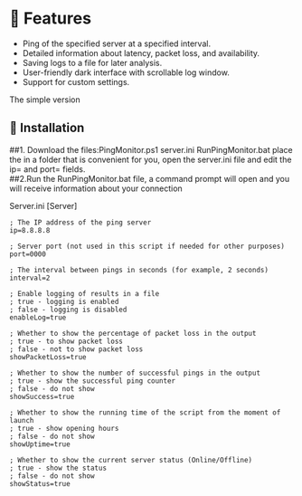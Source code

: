 # 📌 Features
- Ping of the specified server at a specified interval.
- Detailed information about latency, packet loss, and availability.
- Saving logs to a file for later analysis.
- User-friendly dark interface with scrollable log window.
- Support for custom settings.

The simple version
## 🚀 Installation
##1. Download the files:PingMonitor.ps1 server.ini RunPingMonitor.bat place the in a folder that is convenient for you, open the server.ini file and edit the ip= and port= fields.       
##2.Run the RunPingMonitor.bat file, a command prompt will open and you will receive information about your connection

Server.ini
    [Server]
    
    ; The IP address of the ping server
    ip=8.8.8.8
    
    ; Server port (not used in this script if needed for other purposes)
    port=0000
    
    ; The interval between pings in seconds (for example, 2 seconds)
    interval=2
    
    ; Enable logging of results in a file
    ; true - logging is enabled
    ; false - logging is disabled
    enableLog=true
    
    ; Whether to show the percentage of packet loss in the output
    ; true - to show packet loss
    ; false - not to show packet loss
    showPacketLoss=true
    
    ; Whether to show the number of successful pings in the output
    ; true - show the successful ping counter
    ; false - do not show
    showSuccess=true
    
    ; Whether to show the running time of the script from the moment of launch
    ; true - show opening hours
    ; false - do not show
    showUptime=true
    
    ; Whether to show the current server status (Online/Offline)
    ; true - show the status
    ; false - do not show
    showStatus=true



